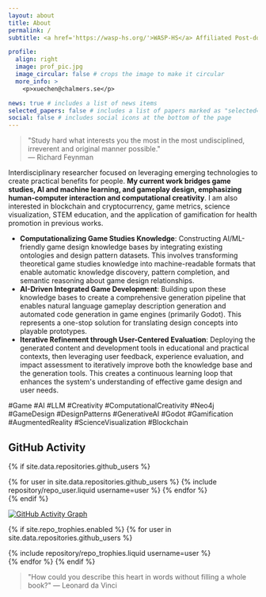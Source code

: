 ```yaml
---
layout: about
title: About
permalink: /
subtitle: <a href='https://wasp-hs.org/'>WASP-HS</a> Affiliated Post-doctoral Fellow @ <a href='https://www.chalmers.se/en/persons/xuechen/'>Chalmers University of Technology <br><br> </a>

profile:
  align: right
  image: prof_pic.jpg
  image_circular: false # crops the image to make it circular
  more_info: >
    <p>xuechen@chalmers.se</p>

news: true # includes a list of news items
selected_papers: false # includes a list of papers marked as "selected={true}"
social: false # includes social icons at the bottom of the page
---
```


> "Study hard what interests you the most in the most undisciplined, irreverent and original manner possible."  
> — Richard Feynman 


Interdisciplinary researcher focused on leveraging emerging technologies to create practical benefits for people. **My current work bridges game studies, AI and machine learning, and gameplay design, emphasizing human-computer interaction and computational creativity**. I am also interested in blockchain and cryptocurrency, game metrics, science visualization, STEM education, and the application of gamification for health promotion in previous works.

- **Computationalizing Game Studies Knowledge**: Constructing AI/ML-friendly game design knowledge bases by integrating existing ontologies and design pattern datasets. This involves transforming theoretical game studies knowledge into machine-readable formats that enable automatic knowledge discovery, pattern completion, and semantic reasoning about game design relationships.
- **AI-Driven Integrated Game Development**: Building upon these knowledge bases to create a comprehensive generation pipeline that enables natural language gameplay description generation and automated code generation in game engines (primarily Godot). This represents a one-stop solution for translating design concepts into playable prototypes.
- **Iterative Refinement through User-Centered Evaluation**: Deploying the generated content and development tools in educational and practical contexts, then leveraging user feedback, experience evaluation, and impact assessment to iteratively improve both the knowledge base and the generation tools. This creates a continuous learning loop that enhances the system's understanding of effective game design and user needs.

#Game #AI #LLM #Creativity #ComputationalCreativity #Neo4j #GameDesign #DesignPatterns #GenerativeAI #Godot #Gamification #AugmentedReality #ScienceVisualization #Blockchain  

## GitHub Activity

<!-- GitHub Stats -->
{% if site.data.repositories.github_users %}
<div class="repositories d-flex flex-wrap flex-md-row flex-column justify-content-between align-items-center">
  {% for user in site.data.repositories.github_users %}
    {% include repository/repo_user.liquid username=user %}
  {% endfor %}
</div>
{% endif %}

<!-- GitHub Activity Graph -->
[![GitHub Activity Graph](https://github-readme-activity-graph.vercel.app/graph?username=hughxuechen&theme=github-compact&hide_border=true&area=true)](https://github.com/ashutosh00710/github-readme-activity-graph)

<!-- GitHub Trophies -->
{% if site.repo_trophies.enabled %}
{% for user in site.data.repositories.github_users %}
<div class="repositories d-flex flex-wrap flex-md-row flex-column justify-content-between align-items-center">
  {% include repository/repo_trophies.liquid username=user %}
</div>
{% endfor %}
{% endif %}

> "How could you describe this heart in words without filling a whole book?"
> — Leonard da Vinci